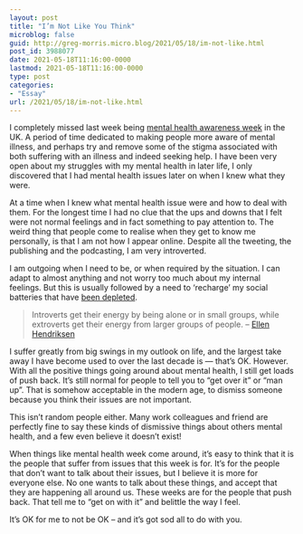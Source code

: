 ```yaml
---
layout: post
title: "I’m Not Like You Think"
microblog: false
guid: http://greg-morris.micro.blog/2021/05/18/im-not-like.html
post_id: 3988077
date: 2021-05-18T11:16:00-0000
lastmod: 2021-05-18T11:16:00-0000
type: post
categories:
- "Essay"
url: /2021/05/18/im-not-like.html
---
```

<!--kg-card-begin: html--><p>I completely missed last week being <a href="https://www.mentalhealth.org.uk/campaigns/mental-health-awareness-week">mental health awareness week</a> in the UK. A period of time dedicated to making people more aware of mental illness, and perhaps try and remove some of the stigma associated with both suffering with an illness and indeed seeking help. I have been very open about my struggles with my mental health in later life, I only discovered that I had mental health issues later on when I knew what they were.</p>
<p>At a time when I knew what mental health issue were and how to deal with them. For the longest time I had no clue that the ups and downs that I felt were not normal feelings and in fact something to pay attention to. The weird thing that people come to realise when they get to know me personally, is that I am not how I appear online. Despite all the tweeting, the publishing and the podcasting, I am very introverted.</p>
<p>I am outgoing when I need to be, or when required by the situation. I can adapt to almost anything and not worry too much about my internal feelings. But this is usually followed by a need to ‘recharge’ my social batteries that have <a href="/2018/11/13/im-an-outgoing.html">been depleted</a>.</p>
<blockquote><p>
  Introverts get their energy by being alone or in small groups, while extroverts get their energy from larger groups of people. – <a href="https://www.theverge.com/2018/3/21/17147750/social-anxiety-psychology-how-to-be-yourself-ellen-hendriksen-interview">Ellen Hendriksen</a>
</p></blockquote>
<p>I suffer greatly from big swings in my outlook on life, and the largest take away I have become used to over the last decade is — that’s OK. However. With all the positive things going around about mental health, I still get loads of push back. It’s still normal for people to tell you to “get over it” or “man up”. That is somehow acceptable in the modern age, to dismiss someone because you think their issues are not important.</p>
<p>This isn’t random people either. Many work colleagues and friend are perfectly fine to say these kinds of dismissive things about others mental health, and a few even believe it doesn’t exist!</p>
<p>When things like mental health week come around, it’s easy to think that it is the people that suffer from issues that this week is for. It’s for the people that don’t want to talk about their issues, but I believe it is more for everyone else. No one wants to talk about these things, and accept that they are happening all around us. These weeks are for the people that push back. That tell me to “get on with it” and belittle the way I feel.</p>
<p>It’s OK for me to not be OK – and it’s got sod all to do with you.</p>
<!--kg-card-end: html-->
